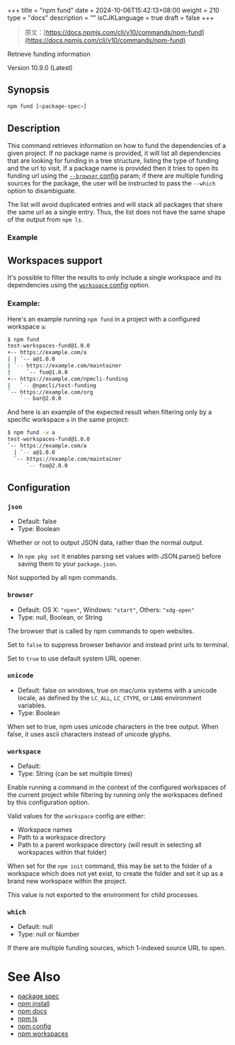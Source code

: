 +++
title = "npm fund"
date = 2024-10-06T15:42:13+08:00
weight = 210
type = "docs"
description = ""
isCJKLanguage = true
draft = false
+++

> 原文：[https://docs.npmjs.com/cli/v10/commands/npm-fund](https://docs.npmjs.com/cli/v10/commands/npm-fund)

Retrieve funding information



Version 10.9.0 (Latest)

## Synopsis



```bash
npm fund [<package-spec>]
```

## Description

This command retrieves information on how to fund the dependencies of a given project. If no package name is provided, it will list all dependencies that are looking for funding in a tree structure, listing the type of funding and the url to visit. If a package name is provided then it tries to open its funding url using the [`--browser` config](https://docs.npmjs.com/cli/v10/using-npm/config#browser) param; if there are multiple funding sources for the package, the user will be instructed to pass the `--which` option to disambiguate.

The list will avoid duplicated entries and will stack all packages that share the same url as a single entry. Thus, the list does not have the same shape of the output from `npm ls`.

### Example

## Workspaces support

It's possible to filter the results to only include a single workspace and its dependencies using the [`workspace` config](https://docs.npmjs.com/cli/v10/using-npm/config#workspace) option.

### Example:

Here's an example running `npm fund` in a project with a configured workspace `a`:



```bash
$ npm fund
test-workspaces-fund@1.0.0
+-- https://example.com/a
| | `-- a@1.0.0
| `-- https://example.com/maintainer
|     `-- foo@1.0.0
+-- https://example.com/npmcli-funding
|   `-- @npmcli/test-funding
`-- https://example.com/org
    `-- bar@2.0.0
```

And here is an example of the expected result when filtering only by a specific workspace `a` in the same project:



```bash
$ npm fund -w a
test-workspaces-fund@1.0.0
`-- https://example.com/a
  | `-- a@1.0.0
  `-- https://example.com/maintainer
      `-- foo@2.0.0
```

## Configuration

### `json`

- Default: false
- Type: Boolean

Whether or not to output JSON data, rather than the normal output.

- In `npm pkg set` it enables parsing set values with JSON.parse() before saving them to your `package.json`.

Not supported by all npm commands.

### `browser`

- Default: OS X: `"open"`, Windows: `"start"`, Others: `"xdg-open"`
- Type: null, Boolean, or String

The browser that is called by npm commands to open websites.

Set to `false` to suppress browser behavior and instead print urls to terminal.

Set to `true` to use default system URL opener.

### `unicode`

- Default: false on windows, true on mac/unix systems with a unicode locale, as defined by the `LC_ALL`, `LC_CTYPE`, or `LANG` environment variables.
- Type: Boolean

When set to true, npm uses unicode characters in the tree output. When false, it uses ascii characters instead of unicode glyphs.

### `workspace`

- Default:
- Type: String (can be set multiple times)

Enable running a command in the context of the configured workspaces of the current project while filtering by running only the workspaces defined by this configuration option.

Valid values for the `workspace` config are either:

- Workspace names
- Path to a workspace directory
- Path to a parent workspace directory (will result in selecting all workspaces within that folder)

When set for the `npm init` command, this may be set to the folder of a workspace which does not yet exist, to create the folder and set it up as a brand new workspace within the project.

This value is not exported to the environment for child processes.

### `which`

- Default: null
- Type: null or Number

If there are multiple funding sources, which 1-indexed source URL to open.

# See Also

- [package spec](https://docs.npmjs.com/cli/v10/using-npm/package-spec)
- [npm install](https://docs.npmjs.com/cli/v10/commands/npm-install)
- [npm docs](https://docs.npmjs.com/cli/v10/commands/npm-docs)
- [npm ls](https://docs.npmjs.com/cli/v10/commands/npm-ls)
- [npm config](https://docs.npmjs.com/cli/v10/commands/npm-config)
- [npm workspaces](https://docs.npmjs.com/cli/v10/using-npm/workspaces)